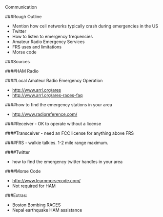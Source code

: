 Communication

###Rough Outline
* Mention how cell networks typically crash during emergencies in the US
* Twitter
* How to listen to emergency frequencies
* Amateur Radio Emergency Services
* FRS uses and limitations
* Morse code

###Sources

####HAM Radio

####Local Amateur Radio Emergency Operation
* http://www.arrl.org/ares
* http://www.arrl.org/ares-races-faq

####how to find the emergency stations in your area
* http://www.radioreference.com/

####Receiver - OK to operate without a license

####Transceiver - need an FCC license for anything above FRS

####FRS - walkie talkies. 1-2 mile range maximum. 

####Twitter
* how to find the emergency twitter handles in your area

####Morse Code
* http://www.learnmorsecode.com/
* Not required for HAM

###Extras:
* Boston Bombing RACES
* Nepal earthquake HAM assistance  

